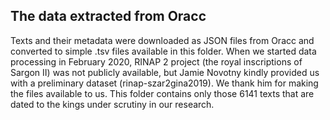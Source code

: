 ## The data extracted from Oracc

Texts and their metadata were downloaded as JSON files from Oracc and converted to simple .tsv files available in this folder. When we started data processing in February 2020, RINAP 2 project (the royal inscriptions of Sargon II) was not publicly available, but Jamie Novotny kindly provided us with a preliminary dataset (rinap-szar2gina2019). We thank him for making the files available to us. This folder contains only those 6141 texts that are dated to the kings under scrutiny in our research.
